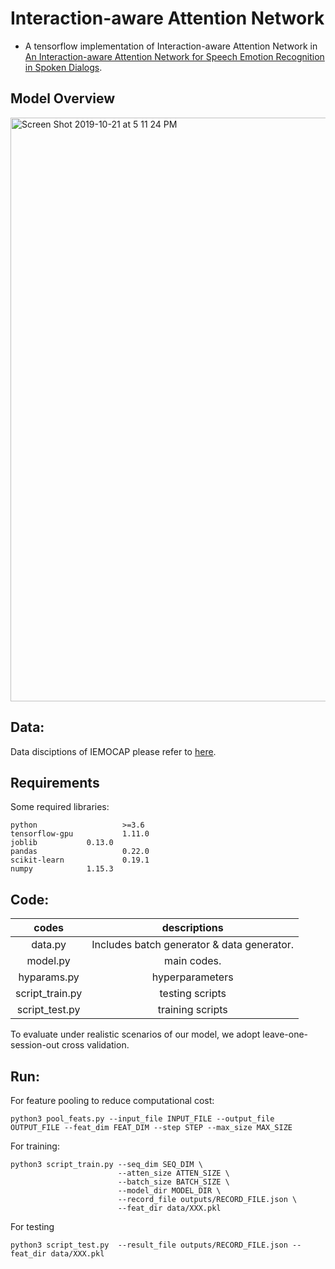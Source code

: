 # Interaction-aware Attention Network
+ A tensorflow implementation of Interaction-aware Attention Network in [An Interaction-aware Attention Network for Speech Emotion Recognition in Spoken Dialogs](https://ieeexplore.ieee.org/document/8683293/references#references).

## Model Overview
<img width="934" alt="Screen Shot 2019-10-21 at 5 11 24 PM" src="https://user-images.githubusercontent.com/14361791/67192274-de2d7880-f425-11e9-9bf5-d85b62cfd621.png">

## Data:
Data disciptions of IEMOCAP please refer to [here](https://sail.usc.edu/iemocap/).

## Requirements
Some required libraries:
```
python                   >=3.6   
tensorflow-gpu           1.11.0
joblib   		 0.13.0
pandas                   0.22.0
scikit-learn             0.19.1
numpy			 1.15.3
```
## Code:

|  codes   |  descriptions |
|:--------:|:-------------:|
| data.py  |  Includes batch generator & data generator.  |
| model.py |  main codes.  |
| hyparams.py |hyperparameters|
| script_train.py |testing scripts|
| script_test.py |training scripts|

To evaluate under realistic scenarios of our model, we adopt leave-one-session-out cross validation.

## Run:
For feature pooling to reduce computational cost:
```
python3 pool_feats.py --input_file INPUT_FILE --output_file OUTPUT_FILE --feat_dim FEAT_DIM --step STEP --max_size MAX_SIZE
```

For training:  
```
python3 script_train.py --seq_dim SEQ_DIM \
                        --atten_size ATTEN_SIZE \
                        --batch_size BATCH_SIZE \
                        --model_dir MODEL_DIR \
                        --record_file outputs/RECORD_FILE.json \
                        --feat_dir data/XXX.pkl
```
For testing
```
python3 script_test.py  --result_file outputs/RECORD_FILE.json --feat_dir data/XXX.pkl
```
